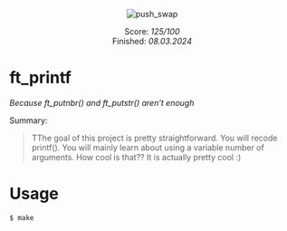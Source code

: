 <p align="center">
  <img src="https://github.com/ayogun/42-project-badges/blob/main/badges/ft_printfm.png?raw=true" alt="push_swap"/>
</p>

<p align="center">
  Score: <i>125/100</i><br>
  Finished: <i>08.03.2024</i>
</p>

# ft_printf
*Because ft_putnbr() and ft_putstr() aren’t enough*

Summary:
> TThe goal of this project is pretty straightforward. You will recode printf(). You will mainly learn about using a variable number of arguments. How cool is that?? It is actually pretty cool :)

# Usage
```bash
$ make
```


